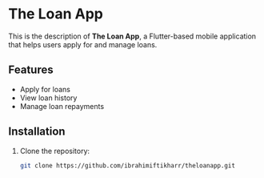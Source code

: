 # The Loan App

This is the description of **The Loan App**, a Flutter-based mobile application that helps users apply for and manage loans.

## Features
- Apply for loans
- View loan history
- Manage loan repayments

## Installation
1. Clone the repository:
   ```bash
   git clone https://github.com/ibrahimiftikharr/theloanapp.git

